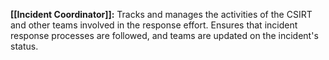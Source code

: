 **[[Incident Coordinator]]:** Tracks and manages the activities of the CSIRT and other teams involved in the response effort. Ensures that incident response processes are followed, and teams are updated on the incident's status.